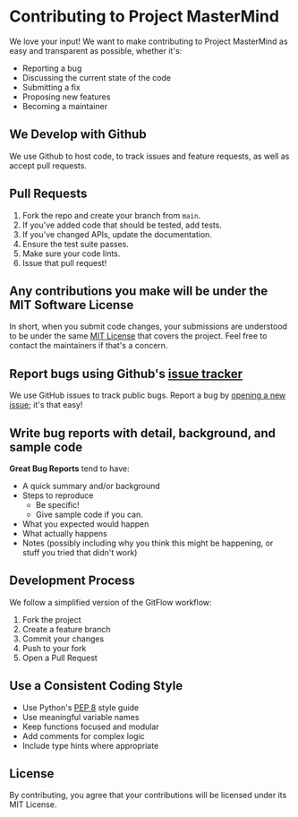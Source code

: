 # Contributing to Project MasterMind

We love your input! We want to make contributing to Project MasterMind as easy and transparent as possible, whether it's:

- Reporting a bug
- Discussing the current state of the code
- Submitting a fix
- Proposing new features
- Becoming a maintainer

## We Develop with Github
We use Github to host code, to track issues and feature requests, as well as accept pull requests.

## Pull Requests
1. Fork the repo and create your branch from `main`.
2. If you've added code that should be tested, add tests.
3. If you've changed APIs, update the documentation.
4. Ensure the test suite passes.
5. Make sure your code lints.
6. Issue that pull request!

## Any contributions you make will be under the MIT Software License
In short, when you submit code changes, your submissions are understood to be under the same [MIT License](http://choosealicense.com/licenses/mit/) that covers the project. Feel free to contact the maintainers if that's a concern.

## Report bugs using Github's [issue tracker](https://github.com/t4ai-workshops/Project-Mastermind/issues)
We use GitHub issues to track public bugs. Report a bug by [opening a new issue](https://github.com/t4ai-workshops/Project-Mastermind/issues/new); it's that easy!

## Write bug reports with detail, background, and sample code

**Great Bug Reports** tend to have:

- A quick summary and/or background
- Steps to reproduce
  - Be specific!
  - Give sample code if you can.
- What you expected would happen
- What actually happens
- Notes (possibly including why you think this might be happening, or stuff you tried that didn't work)

## Development Process
We follow a simplified version of the GitFlow workflow:

1. Fork the project
2. Create a feature branch
3. Commit your changes
4. Push to your fork
5. Open a Pull Request

## Use a Consistent Coding Style

* Use Python's [PEP 8](https://www.python.org/dev/peps/pep-0008/) style guide
* Use meaningful variable names
* Keep functions focused and modular
* Add comments for complex logic
* Include type hints where appropriate

## License
By contributing, you agree that your contributions will be licensed under its MIT License.